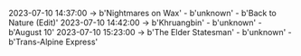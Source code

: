 2023-07-10 14:37:00 -> b'Nightmares on Wax' - b'unknown' - b'Back to Nature (Edit)'
2023-07-10 14:42:00 -> b'Khruangbin' - b'unknown' - b'August 10'
2023-07-10 15:23:00 -> b'The Elder Statesman' - b'unknown' - b'Trans-Alpine Express'
